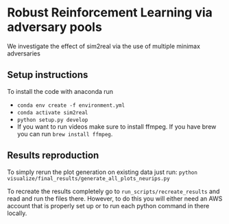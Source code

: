# Robust Reinforcement Learning via adversary pools
We investigate the effect of sim2real via the use of multiple minimax adversaries

## Setup instructions
To install the code with anaconda run 
- `conda env create -f environment.yml`
- `conda activate sim2real`
- `python setup.py develop` 
- If you want to run videos make sure to install ffmpeg. If you have brew you can run `brew install ffmpeg`.

## Results reproduction
To simply rerun the plot generation on existing data just run:
`python visualize/final_results/generate_all_plots_neurips.py`

To recreate the results completely go to `run_scripts/recreate_results` and read 
and run the files there. However, to do this you will either need an AWS account that is properly
set up or to run each python command in there locally.